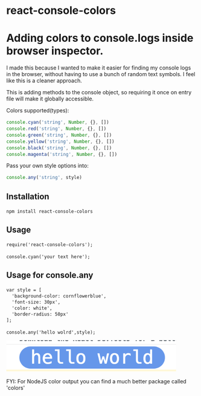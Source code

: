 # react-console-colors
Adding colors to console.logs inside browser inspector.
=========

I made this because I wanted to make it easier for finding my console logs in the browser, without having to use a bunch of random text symbols. I feel like this is a cleaner approach.

This is adding methods to the console object, so requiring it once on entry file will make it globally accessible.

Colors supported(types):
```js
console.cyan('string', Number, {}, [])
console.red('string', Number, {}, [])
console.green('string', Number, {}, [])
console.yellow('string', Number, {}, [])
console.black('string', Number, {}, [])
console.magenta('string', Number, {}, [])
```

Pass your own style options into:
```js
console.any('string', style)
```

## Installation

  `npm install react-console-colors`

## Usage

    require('react-console-colors');

    console.cyan('your text here');

## Usage for console.any

    var style = [
      'background-color: cornflowerblue',
      'font-size: 30px',
      'color: white',
      'border-radius: 50px'
    ];

    console.any('hello wolrd',style);

<img src="./img.png" width="450"/>



FYI: For NodeJS color output you can find a much better package called 'colors'